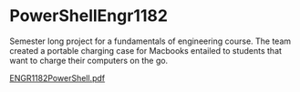 # PowerShellEngr1182
Semester long project for a fundamentals of engineering course. The team created a portable charging case for Macbooks entailed to students that want to charge their computers on the go.

[ENGR1182PowerShell.pdf](https://github.com/Rahulnalam1/PowerShellEngr1182/files/10887440/ENGR1182PowerShell.pdf)
